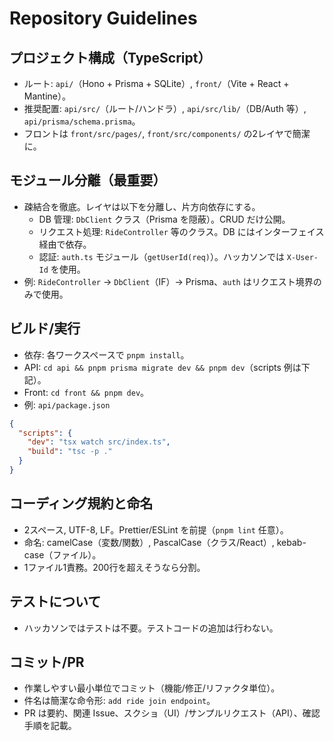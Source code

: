 ﻿# Repository Guidelines

## プロジェクト構成（TypeScript）
- ルート: `api/`（Hono + Prisma + SQLite）, `front/`（Vite + React + Mantine）。
- 推奨配置: `api/src/`（ルート/ハンドラ）, `api/src/lib/`（DB/Auth 等）, `api/prisma/schema.prisma`。
- フロントは `front/src/pages/`, `front/src/components/` の2レイヤで簡潔に。

## モジュール分離（最重要）
- 疎結合を徹底。レイヤは以下を分離し、片方向依存にする。
  - DB 管理: `DbClient` クラス（Prisma を隠蔽）。CRUD だけ公開。
  - リクエスト処理: `RideController` 等のクラス。DB にはインターフェイス経由で依存。
  - 認証: `auth.ts` モジュール（`getUserId(req)`）。ハッカソンでは `X-User-Id` を使用。
- 例: `RideController` → `DbClient`（IF）→ Prisma、`auth` はリクエスト境界のみで使用。

## ビルド/実行
- 依存: 各ワークスペースで `pnpm install`。
- API: `cd api && pnpm prisma migrate dev && pnpm dev`（scripts 例は下記）。
- Front: `cd front && pnpm dev`。
- 例: `api/package.json`
```json
{
  "scripts": {
    "dev": "tsx watch src/index.ts",
    "build": "tsc -p ."
  }
}
```

## コーディング規約と命名
- 2スペース, UTF-8, LF。Prettier/ESLint を前提（`pnpm lint` 任意）。
- 命名: camelCase（変数/関数）, PascalCase（クラス/React）, kebab-case（ファイル）。
- 1ファイル1責務。200行を超えそうなら分割。

## テストについて
- ハッカソンではテストは不要。テストコードの追加は行わない。

## コミット/PR
- 作業しやすい最小単位でコミット（機能/修正/リファクタ単位）。
- 件名は簡潔な命令形: `add ride join endpoint`。
- PR は要約、関連 Issue、スクショ（UI）/サンプルリクエスト（API）、確認手順を記載。
